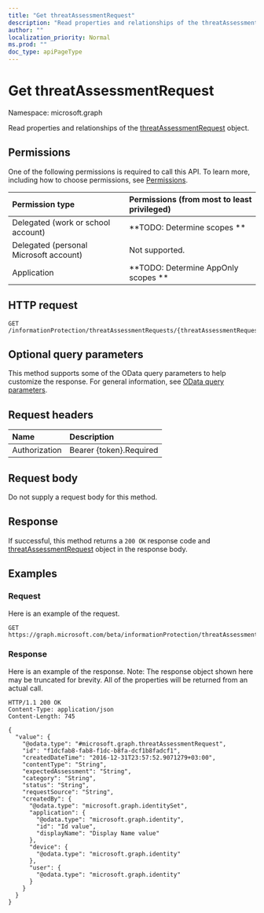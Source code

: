 ```yaml
---
title: "Get threatAssessmentRequest"
description: "Read properties and relationships of the threatAssessmentRequest object."
author: ""
localization_priority: Normal
ms.prod: ""
doc_type: apiPageType
---
```


# Get threatAssessmentRequest

Namespace: microsoft.graph

Read properties and relationships of the [threatAssessmentRequest](../resources/threatassessmentrequest.md) object.

## Permissions
One of the following permissions is required to call this API. To learn more, including how to choose permissions, see [Permissions](/concepts/permissions-reference.md).

|Permission type|Permissions (from most to least privileged)|
|:---|:---|
|Delegated (work or school account)|**TODO: Determine scopes **|
|Delegated (personal Microsoft account)|Not supported.|
|Application|**TODO: Determine AppOnly scopes **|

## HTTP request
<!-- {
  "blockType": "ignored"
}
-->
``` http
GET /informationProtection/threatAssessmentRequests/{threatAssessmentRequestId}
```

## Optional query parameters
This method supports some of the OData query parameters to help customize the response. For general information, see [OData query parameters](/graph/query-parameters).

## Request headers
|Name|Description|
|:---|:---|
|Authorization|Bearer {token}.Required|

## Request body
Do not supply a request body for this method.

## Response
If successful, this method returns a `200 OK` response code and [threatAssessmentRequest](../resources/threatassessmentrequest.md) object in the response body.

## Examples

### Request
Here is an example of the request.
<!-- {
  "blockType": "request",
  "name": "get_threatassessmentrequest"
}
-->
``` http
GET https://graph.microsoft.com/beta/informationProtection/threatAssessmentRequests/{threatAssessmentRequestId}
```

### Response
Here is an example of the response. Note: The response object shown here may be truncated for brevity. All of the properties will be returned from an actual call.
<!-- {
  "blockType": "response",
  "truncated": true,
  "@odata.type": "microsoft.graph.threatAssessmentRequest"
}
-->
``` http
HTTP/1.1 200 OK
Content-Type: application/json
Content-Length: 745

{
  "value": {
    "@odata.type": "#microsoft.graph.threatAssessmentRequest",
    "id": "f1dcfab8-fab8-f1dc-b8fa-dcf1b8fadcf1",
    "createdDateTime": "2016-12-31T23:57:52.9071279+03:00",
    "contentType": "String",
    "expectedAssessment": "String",
    "category": "String",
    "status": "String",
    "requestSource": "String",
    "createdBy": {
      "@odata.type": "microsoft.graph.identitySet",
      "application": {
        "@odata.type": "microsoft.graph.identity",
        "id": "Id value",
        "displayName": "Display Name value"
      },
      "device": {
        "@odata.type": "microsoft.graph.identity"
      },
      "user": {
        "@odata.type": "microsoft.graph.identity"
      }
    }
  }
}
```


